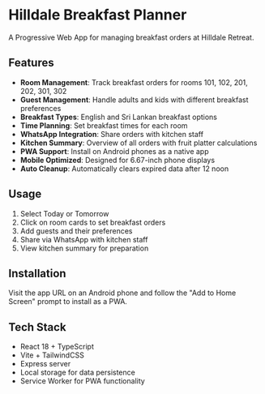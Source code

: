 # Hilldale Breakfast Planner

A Progressive Web App for managing breakfast orders at Hilldale Retreat.

## Features

- **Room Management**: Track breakfast orders for rooms 101, 102, 201, 202, 301, 302
- **Guest Management**: Handle adults and kids with different breakfast preferences
- **Breakfast Types**: English and Sri Lankan breakfast options
- **Time Planning**: Set breakfast times for each room
- **WhatsApp Integration**: Share orders with kitchen staff
- **Kitchen Summary**: Overview of all orders with fruit platter calculations
- **PWA Support**: Install on Android phones as a native app
- **Mobile Optimized**: Designed for 6.67-inch phone displays
- **Auto Cleanup**: Automatically clears expired data after 12 noon

## Usage

1. Select Today or Tomorrow
2. Click on room cards to set breakfast orders
3. Add guests and their preferences
4. Share via WhatsApp with kitchen staff
5. View kitchen summary for preparation

## Installation

Visit the app URL on an Android phone and follow the "Add to Home Screen" prompt to install as a PWA.

## Tech Stack

- React 18 + TypeScript
- Vite + TailwindCSS
- Express server
- Local storage for data persistence
- Service Worker for PWA functionality
